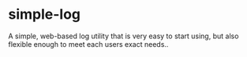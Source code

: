 # simple-log
A simple, web-based log utility that is very easy to start using, but also flexible enough to meet each users exact needs..
